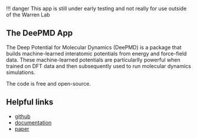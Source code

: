 
!!! danger
    This app is still under early testing and not really for use outside of the Warren Lab

The DeePMD App
--------------------

The Deep Potential for Molecular Dynamics (DeePMD) is a package that builds machine-learned interatomic potentials from energy and force-field data. These machine-learned potentials are particularlly powerful when trained on DFT data and then subsequently used to run molecular dynamics simulations.

The code is free and open-source.

## Helpful links

 - [github](https://github.com/deepmodeling/deepmd-kit)
 - [documentation](https://docs.deepmodeling.org/projects/deepmd/en/master/)
 - [paper](https://www.sciencedirect.com/science/article/pii/S0010465518300882)
